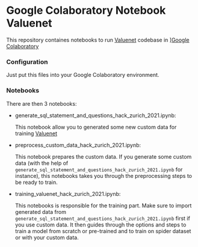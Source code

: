 # Google Colaboratory Notebook Valuenet

This repository containes notebooks to run [Valuenet](https://github.com/brunnurs/valuenet) codebase in ][Google Colaboratory](https://colab.research.google.com/)

### Configuration

Just put this files into your Google Colaboratory environment.

### Notebooks
There are then 3 notebooks:
- generate_sql_statement_and_questions_hack_zurich_2021.ipynb: 

    This notebook allow you to generated some new custom data for training [Valuenet](https://github.com/brunnurs/valuenet)
    
- preprocess_custom_data_hack_zurich_2021.ipynb:

    This notebook prepares the custom data. If you generate some custom data (with the help of `generate_sql_statement_and_questions_hack_zurich_2021.ipynb` for instance), this notebooks takes you through the preprocessing steps to be ready to train.
    
- training_valuenet_hack_zurich_2021.ipynb:

    This notebooks is responsible for the training part. Make sure to import generated data from `generate_sql_statement_and_questions_hack_zurich_2021.ipynb` first if you use custom data. It then guides through the options and steps to train a model from scratch or pre-trained and to train on spider dataset or with your custom data.